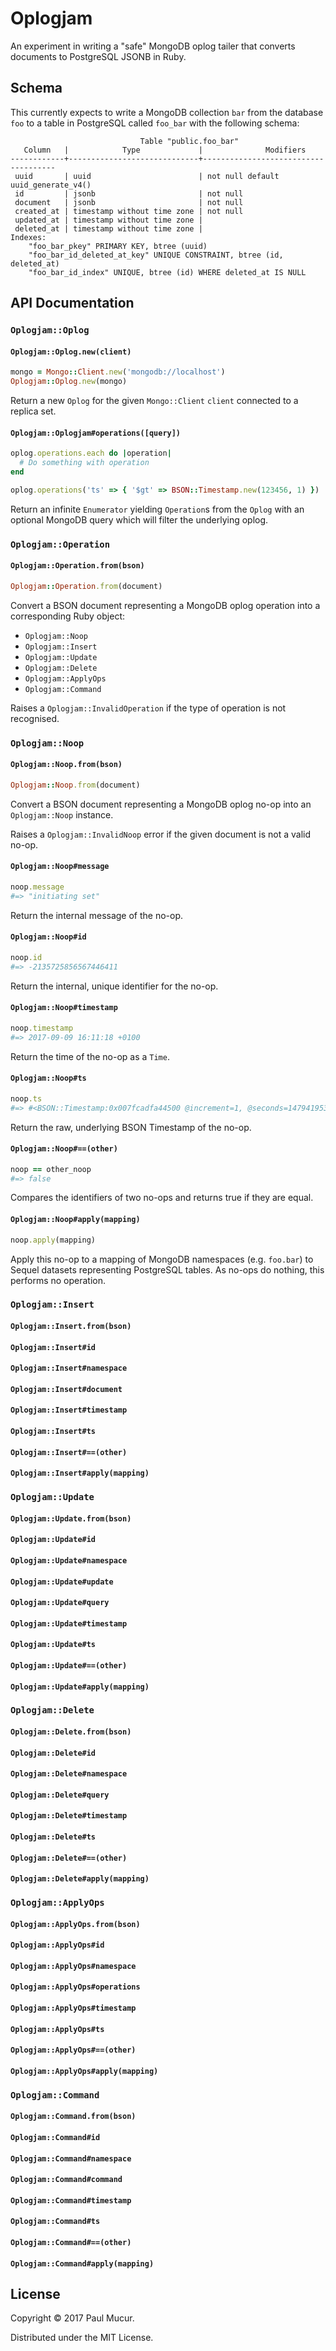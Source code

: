 # Oplogjam

An experiment in writing a "safe" MongoDB oplog tailer that converts documents
to PostgreSQL JSONB in Ruby.

## Schema

This currently expects to write a MongoDB collection `bar` from the database
`foo` to a table in PostgreSQL called `foo_bar` with the following schema:

```
                             Table "public.foo_bar"
   Column   |            Type             |              Modifiers
------------+-----------------------------+-------------------------------------
 uuid       | uuid                        | not null default uuid_generate_v4()
 id         | jsonb                       | not null
 document   | jsonb                       | not null
 created_at | timestamp without time zone | not null
 updated_at | timestamp without time zone |
 deleted_at | timestamp without time zone |
Indexes:
    "foo_bar_pkey" PRIMARY KEY, btree (uuid)
    "foo_bar_id_deleted_at_key" UNIQUE CONSTRAINT, btree (id, deleted_at)
    "foo_bar_id_index" UNIQUE, btree (id) WHERE deleted_at IS NULL
```

## API Documentation

### `Oplogjam::Oplog`

#### `Oplogjam::Oplog.new(client)`

```ruby
mongo = Mongo::Client.new('mongodb://localhost')
Oplogjam::Oplog.new(mongo)
```

Return a new `Oplog` for the given `Mongo::Client` `client` connected to a replica set.

#### `Oplogjam::Oplogjam#operations([query])`

```ruby
oplog.operations.each do |operation|
  # Do something with operation
end

oplog.operations('ts' => { '$gt' => BSON::Timestamp.new(123456, 1) })
```

Return an infinite `Enumerator` yielding `Operation`s from the `Oplog` with an optional MongoDB query which will filter the underlying oplog.

### `Oplogjam::Operation`

#### `Oplogjam::Operation.from(bson)`

```ruby
Oplogjam::Operation.from(document)
```

Convert a BSON document representing a MongoDB oplog operation into a corresponding Ruby object:

* `Oplogjam::Noop`
* `Oplogjam::Insert`
* `Oplogjam::Update`
* `Oplogjam::Delete`
* `Oplogjam::ApplyOps`
* `Oplogjam::Command`

Raises a `Oplogjam::InvalidOperation` if the type of operation is not recognised.

### `Oplogjam::Noop`

#### `Oplogjam::Noop.from(bson)`

```ruby
Oplogjam::Noop.from(document)
```

Convert a BSON document representing a MongoDB oplog no-op into an `Oplogjam::Noop` instance.

Raises a `Oplogjam::InvalidNoop` error if the given document is not a valid no-op.

#### `Oplogjam::Noop#message`

```ruby
noop.message
#=> "initiating set"
```

Return the internal message of the no-op.

#### `Oplogjam::Noop#id`

```ruby
noop.id
#=> -2135725856567446411
```

Return the internal, unique identifier for the no-op.

#### `Oplogjam::Noop#timestamp`

```ruby
noop.timestamp
#=> 2017-09-09 16:11:18 +0100
```

Return the time of the no-op as a `Time`.

#### `Oplogjam::Noop#ts`

```ruby
noop.ts
#=> #<BSON::Timestamp:0x007fcadfa44500 @increment=1, @seconds=1479419535>
```

Return the raw, underlying BSON Timestamp of the no-op.

#### `Oplogjam::Noop#==(other)`

```ruby
noop == other_noop
#=> false
```

Compares the identifiers of two no-ops and returns true if they are equal.

#### `Oplogjam::Noop#apply(mapping)`

```ruby
noop.apply(mapping)
```

Apply this no-op to a mapping of MongoDB namespaces (e.g. `foo.bar`) to Sequel datasets representing PostgreSQL tables. As no-ops do nothing, this performs no operation.

### `Oplogjam::Insert`
#### `Oplogjam::Insert.from(bson)`
#### `Oplogjam::Insert#id`
#### `Oplogjam::Insert#namespace`
#### `Oplogjam::Insert#document`
#### `Oplogjam::Insert#timestamp`
#### `Oplogjam::Insert#ts`
#### `Oplogjam::Insert#==(other)`
#### `Oplogjam::Insert#apply(mapping)`

### `Oplogjam::Update`
#### `Oplogjam::Update.from(bson)`
#### `Oplogjam::Update#id`
#### `Oplogjam::Update#namespace`
#### `Oplogjam::Update#update`
#### `Oplogjam::Update#query`
#### `Oplogjam::Update#timestamp`
#### `Oplogjam::Update#ts`
#### `Oplogjam::Update#==(other)`
#### `Oplogjam::Update#apply(mapping)`

### `Oplogjam::Delete`
#### `Oplogjam::Delete.from(bson)`
#### `Oplogjam::Delete#id`
#### `Oplogjam::Delete#namespace`
#### `Oplogjam::Delete#query`
#### `Oplogjam::Delete#timestamp`
#### `Oplogjam::Delete#ts`
#### `Oplogjam::Delete#==(other)`
#### `Oplogjam::Delete#apply(mapping)`

### `Oplogjam::ApplyOps`
#### `Oplogjam::ApplyOps.from(bson)`
#### `Oplogjam::ApplyOps#id`
#### `Oplogjam::ApplyOps#namespace`
#### `Oplogjam::ApplyOps#operations`
#### `Oplogjam::ApplyOps#timestamp`
#### `Oplogjam::ApplyOps#ts`
#### `Oplogjam::ApplyOps#==(other)`
#### `Oplogjam::ApplyOps#apply(mapping)`

### `Oplogjam::Command`
#### `Oplogjam::Command.from(bson)`
#### `Oplogjam::Command#id`
#### `Oplogjam::Command#namespace`
#### `Oplogjam::Command#command`
#### `Oplogjam::Command#timestamp`
#### `Oplogjam::Command#ts`
#### `Oplogjam::Command#==(other)`
#### `Oplogjam::Command#apply(mapping)`

## License

Copyright © 2017 Paul Mucur.

Distributed under the MIT License.
